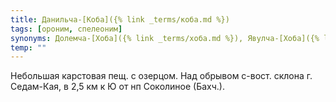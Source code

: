 ```yaml
---
title: Данильча-[Коба]({% link _terms/коба.md %})
tags: [ороним, спелеоним]
synonyms: Долемча-[Хоба]({% link _terms/хоба.md %}), Явулча-[Хоба]({% link _terms/хоба.md %})
temp: ""
---
```


Небольшая карстовая пещ. с озерцом. Над обрывом с-вост. склона г. Седам-Кая, в
2,5 км к Ю от нп Соколиное (Бахч.).

